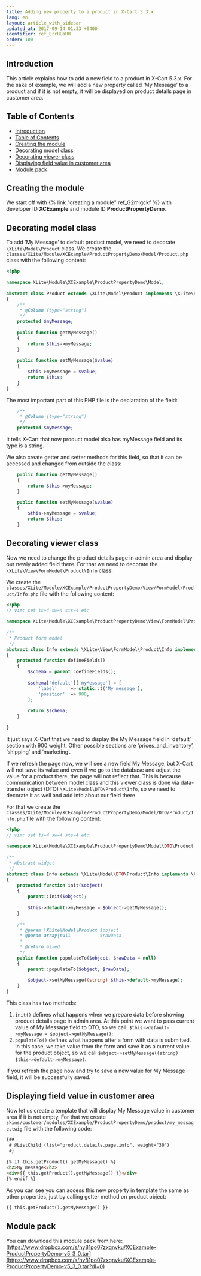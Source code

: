 ```yaml
---
title: Adding new property to a product in X-Cart 5.3.x
lang: en
layout: article_with_sidebar
updated_at: 2017-09-14 01:33 +0400
identifier: ref_ErrHUaHH
order: 100
---
```


## Introduction

This article explains how to add a new field to a product in X-Cart 5.3.x. For the sake of example, we will add a new property called ‘My Message’ to a product and if it is not empty, it will be displayed on product details page in customer area.

## Table of Contents
* [Introduction](#introduction)
* [Table of Contents](#table-of-contents)
* [Creating the module](#creating-the-module)
* [Decorating model class](#decorating-model-class)
* [Decorating viewer class](#decorating-viewer-class)
* [Displaying field value in customer area](#displaying-field-value-in-customer-area)
* [Module pack](#module-pack)

## Creating the module

We start off with {% link "creating a module" ref_G2mlgckf %} with developer ID **XCExample** and module ID **ProductPropertyDemo**.

## Decorating model class

To add ‘My Message’ to default product model, we need to decorate `\XLite\Model\Product` class. We create the `classes/XLite/Module/XCExample/ProductPropertyDemo/Model/Product.php` class with the following content:

```php
<?php
 
namespace XLite\Module\XCExample\ProductPropertyDemo\Model;
 
abstract class Product extends \XLite\Model\Product implements \XLite\Base\IDecorator
{
    /**
     * @Column (type="string")
     */
    protected $myMessage;
 
    public function getMyMessage()
    {
        return $this->myMessage;
    }
 
    public function setMyMessage($value)
    {
        $this->myMessage = $value;
        return $this;
    }
}
```

The most important part of this PHP file is the declaration of the field:

```php
    /**
     * @Column (type="string")
     */
    protected $myMessage;
```

It tells X-Cart that now product model also has myMessage field and its type is a string. 

We also create getter and setter methods for this field, so that it can be accessed and changed from outside the class:

```php
    public function getMyMessage()
    {
        return $this->myMessage;
    }

    public function setMyMessage($value)
    {
        $this->myMessage = $value;
        return $this;
    }
```

## Decorating viewer class
Now we need to change the product details page in admin area and display our newly added field there. For that we need to decorate the `\XLite\View\FormModel\Product\Info` class.

We create the `classes/XLite/Module/XCExample/ProductPropertyDemo/View/FormModel/Product/Info.php` file with the following content:

```php
<?php
// vim: set ts=4 sw=4 sts=4 et:
 
namespace XLite\Module\XCExample\ProductPropertyDemo\View\FormModel\Product;
 
/**
 * Product form model
 */
abstract class Info extends \XLite\View\FormModel\Product\Info implements \XLite\Base\IDecorator
{
    protected function defineFields()
    {
        $schema = parent::defineFields();
 
        $schema['default']['myMessage'] = [
            'label'     => static::t('My message'),
            'position'  => 900,
        ];
 
        return $schema;
    }
 
}
```

It just says X-Cart that we need to display the My Message field in ‘default’ section with 900 weight. Other possible sections are ‘prices_and_inventory’, ‘shipping’ and ‘marketing’.

If we refresh the page now, we will see a new field My Message, but X-Cart will not save its value and even if we go to the database and adjust the value for a product there, the page will not reflect that. This is because communication between model class and this viewer class is done via data-transfer object (DTO) `\XLite\Model\DTO\Product\Info`, so we need to decorate it as well and add info about our field there.

For that we create the `classes/XLite/Module/XCExample/ProductPropertyDemo/Model/DTO/Product/Info.php` file with the following content:

```php
<?php
// vim: set ts=4 sw=4 sts=4 et:
 
namespace XLite\Module\XCExample\ProductPropertyDemo\Model\DTO\Product;
 
/**
 * Abstract widget
 */
abstract class Info extends \XLite\Model\DTO\Product\Info implements \XLite\Base\IDecorator
{
    protected function init($object)
    {
        parent::init($object);
 
        $this->default->myMessage = $object->getMyMessage();
    }
 
    /**
     * @param \XLite\Model\Product $object
     * @param array|null           $rawData
     *
     * @return mixed
     */
    public function populateTo($object, $rawData = null)
    {
        parent::populateTo($object, $rawData);
 
        $object->setMyMessage((string) $this->default->myMessage);
    }
}
```

This class has two methods:
1. `init()` defines what happens when we prepare data before showing product details page in admin area. At this point we want to pass current value of My Message field to DTO, so we call: `$this->default->myMessage = $object->getMyMessage()`;
2. `populateTo()` defines what happens after a form with data is submitted. In this case, we take value from the form and save it as a current value for the product object, so we call `$object->setMyMessage((string) $this->default->myMessage)`.

If you refresh the page now and try to save a new value for My Message field, it will be successfully saved.

## Displaying field value in customer area
Now let us create a template that will display My Message value in customer area if it is not empty. For that we create `skins/customer/modules/XCExample/ProductPropertyDemo/product/my_message.twig` file with the following code:

```html
{##
 # @ListChild (list="product.details.page.info", weight="30")
 #}
 
{% if this.getProduct().getMyMessage() %}
<h2>My message</h2>
<div>{{ this.getProduct().getMyMessage() }}</div>
{% endif %}
```

As you can see you can access this new property in template the same as other properties, just by calling getter method on product object:
```html
{{ this.getProduct().getMyMessage() }}
```

## Module pack
You can download this module pack from here: [https://www.dropbox.com/s/ny81po07zxqnvku/XCExample-ProductPropertyDemo-v5_3_0.tar](https://www.dropbox.com/s/ny81po07zxqnvku/XCExample-ProductPropertyDemo-v5_3_0.tar?dl=0)
